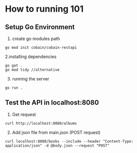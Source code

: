 # How to running 101

## Setup Go Environment

1. create go modules path

```
go mod init cobain/cobain-restapi
```

2.installing dependencies

```
go get .
go mod tidy //alternative
```

3. running the server

```
go run .
```

## Test the API in localhost:8080

1. Get request

```
curl http://localhost:8080/albums
```

2. Add json file from main.json (POST request)

```
curl localhost:8080/books --include --header "Content-Type: application/json" -d @body.json --request "POST"

```
